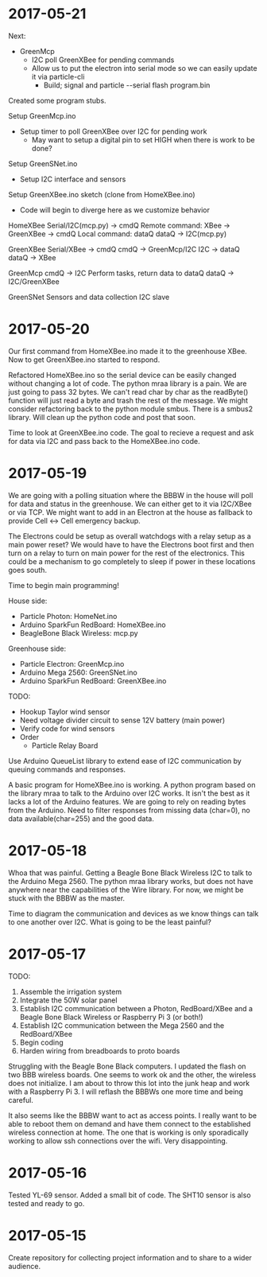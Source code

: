 # 2017-05-21
Next:
* GreenMcp
  * I2C poll GreenXBee for pending commands
  * Allow us to put the electron into serial mode so we can easily update it via particle-cli
    * Build; signal and particle --serial flash program.bin

Created some program stubs.

Setup GreenMcp.ino
* Setup timer to poll GreenXBee over I2C for pending work
  * May want to setup a digital pin to set HIGH when there is work to be done?

Setup GreenSNet.ino
* Setup I2C interface and sensors

Setup GreenXBee.ino sketch (clone from HomeXBee.ino)
* Code will begin to diverge here as we customize behavior

HomeXBee
  Serial/I2C(mcp.py) -> cmdQ
    Remote command: XBee -> GreenXBee -> cmdQ
    Local  command: dataQ
  dataQ -> I2C(mcp.py)

GreenXBee
  Serial/XBee -> cmdQ
  cmdQ -> GreenMcp/I2C
  I2C -> dataQ
  dataQ -> XBee

GreenMcp
  cmdQ -> I2C
    Perform tasks, return data to dataQ
  dataQ -> I2C/GreenXBee

GreenSNet
  Sensors and data collection
  I2C slave

# 2017-05-20
Our first command from HomeXBee.ino made it to the greenhouse XBee.  Now
to get GreenXBee.ino started to respond.

Refactored HomeXBee.ino so the serial device can be easily changed without
changing a lot of code.  The python mraa library is a pain.  We are just
going to pass 32 bytes.  We can't read char by char as the readByte() 
function will just read a byte and trash the rest of the message.  We
might consider refactoring back to the python module smbus.   There is
a smbus2 library.  Will clean up the python code and post that soon.

Time to look at GreenXBee.ino code.  The goal to recieve a request and
ask for data via I2C and pass back to the HomeXBee.ino code.

# 2017-05-19
We are going with a polling situation where the BBBW in the house will poll for
data and status in the greenhouse.  We can either get to it via I2C/XBee or
via TCP.  We might want to add in an Electron at the house as fallback to 
provide Cell <-> Cell emergency backup.

The Electrons could be setup as overall watchdogs with a relay setup as a 
main power reset?  We would have to have the Electrons boot first and then
turn on a relay to turn on main power for the rest of the electronics.  This
could be a mechanism to go completely to sleep if power in these locations
goes south.

Time to begin main programming!  

House side:
* Particle Photon: HomeNet.ino
* Arduino SparkFun RedBoard: HomeXBee.ino
* BeagleBone Black Wireless: mcp.py

Greenhouse side:
* Particle Electron: GreenMcp.ino
* Arduino Mega 2560: GreenSNet.ino
* Arduino SparkFun RedBoard: GreenXBee.ino

TODO:
* Hookup Taylor wind sensor
* Need voltage divider circuit to sense 12V battery (main power)
* Verify code for wind sensors
* Order
  * Particle Relay Board

Use Arduino QueueList library to extend ease of I2C communication by
queuing commands and responses.

A basic program for HomeXBee.ino is working.  A python program based on the
library mraa to talk to the Arduino over I2C works.  It isn't the best as
it lacks a lot of the Arduino features.  We are going to rely on reading
bytes from the Arduino.  Need to filter responses from missing data (char=0),
no data available(char=255) and the good data.

# 2017-05-18
Whoa that was painful.  Getting a Beagle Bone Black Wireless I2C to talk to
the Arduino Mega 2560.  The python mraa library works, but does not have 
anywhere near the capabilities of the Wire library.   For now, we might be
stuck with the BBBW as the master.  

Time to diagram the communication and devices as we know things can talk to
one another over I2C.   What is going to be the least painful?

# 2017-05-17
TODO:
1. Assemble the irrigation system
2. Integrate the 50W solar panel
3. Establish I2C communication between a Photon, RedBoard/XBee and a Beagle Bone Black Wireless or Raspberry Pi 3 (or both!)
4. Establish I2C communication between the Mega 2560 and the RedBoard/XBee
5. Begin coding
6. Harden wiring from breadboards to proto boards

Struggling with the Beagle Bone Black computers.  I updated the flash on two BBB wireless boards.  One
seems to work ok and the other, the wireless does not initialize.  I am about to throw this lot into
the junk heap and work with a Raspberry Pi 3.  I will reflash the BBBWs one more time and being careful.

It also seems like the BBBW want to act as access points.  I really want to be able to reboot them on
demand and have them connect to the established wireless connection at home.  The one that is working
is only sporadically working to allow ssh connections over the wifi.   Very disappointing.
# 2017-05-16
Tested YL-69 sensor.  Added a small bit of code.
The SHT10 sensor is also tested and ready to go.
# 2017-05-15
Create repository for collecting project information and to share to a wider audience.
